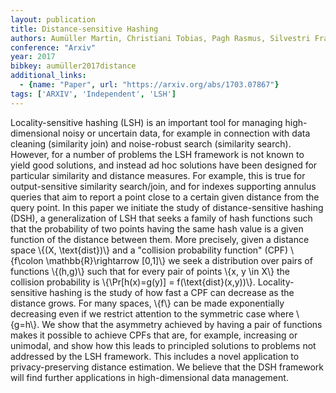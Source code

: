 ```yaml
---
layout: publication
title: Distance-sensitive Hashing
authors: Aumüller Martin, Christiani Tobias, Pagh Rasmus, Silvestri Francesco
conference: "Arxiv"
year: 2017
bibkey: aumüller2017distance
additional_links:
  - {name: "Paper", url: "https://arxiv.org/abs/1703.07867"}
tags: ['ARXIV', 'Independent', 'LSH']
---
```

Locality-sensitive hashing (LSH) is an important tool for managing
high-dimensional noisy or uncertain data, for example in connection with data
cleaning (similarity join) and noise-robust search (similarity search).
However, for a number of problems the LSH framework is not known to yield good
solutions, and instead ad hoc solutions have been designed for particular
similarity and distance measures. For example, this is true for
output-sensitive similarity search/join, and for indexes supporting annulus
queries that aim to report a point close to a certain given distance from the
query point.
  In this paper we initiate the study of distance-sensitive hashing (DSH), a
generalization of LSH that seeks a family of hash functions such that the
probability of two points having the same hash value is a given function of the
distance between them. More precisely, given a distance space \\{(X,
\text{dist})\\} and a "collision probability function" (CPF) \\{f\colon
\mathbb{R}\rightarrow [0,1]\\} we seek a distribution over pairs of functions
\\{(h,g)\\} such that for every pair of points \\{x, y \in X\\} the collision
probability is \\{\Pr[h(x)=g(y)] = f(\text{dist}(x,y))\\}. Locality-sensitive
hashing is the study of how fast a CPF can decrease as the distance grows. For
many spaces, \\{f\\} can be made exponentially decreasing even if we restrict
attention to the symmetric case where \\{g=h\\}. We show that the asymmetry
achieved by having a pair of functions makes it possible to achieve CPFs that
are, for example, increasing or unimodal, and show how this leads to principled
solutions to problems not addressed by the LSH framework. This includes a novel
application to privacy-preserving distance estimation. We believe that the DSH
framework will find further applications in high-dimensional data management.
